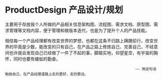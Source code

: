 # ProductDesign 产品设计/规划
主要用于存放我个人所做的产品相关信息架构图、流程图、需求文档、原型图、需求管理等文档内容，便于管理和做版本迭代，也是为了提升个人的产品技能。

相信每一个产品经理都有改变世界的梦想，也都在这条不归路上蹒跚前行，改变世界的毕竟是少数，能改变的只有自己，在产品之路上修炼自己、完善自己，不经意间也许就会发现自己已经做了一件了不起的事，脚踏实地，仰望星空，有宇宙的胸怀，同时也要有蝼蚁的勤奋。 

                                                                —— 用这句话勉励自己，在产品经理道路上走的更好，走的更远。
